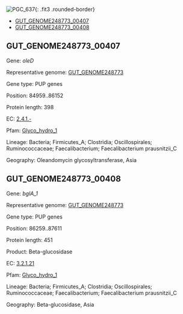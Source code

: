 ![PGC_637](../static/images/Clusters_figure/PGC_637.jpg){: .fit3 .rounded-border}

<ul id="myTab" class="nav nav-tabs">
  <li class="active">
        <a href="#tab1" data-toggle="tab">GUT_GENOME248773_00407</a>
  </li>
<li><a href="#tab2" data-toggle="tab">GUT_GENOME248773_00408</a></li>
</ul>

<div id="myTabContent" class="tab-content">
  <div class="tab-pane fade in active" id="tab1">

<h2 id="GUT_GENOME248773_00407">GUT_GENOME248773_00407</h2>
<p>Gene: <em>oleD</em>
<p>Representative genome: <a href="https://www.ebi.ac.uk/metagenomics/genomes/MGYG-HGUT-00022">GUT_GENOME248773</a></p>
<p>Gene type: PUP genes</p>
<p>Position: 84959..86152</p>
<p>Protein length: 398</p>
<p>EC: <a href="https://www.brenda-enzymes.org/enzyme.php?ecno=2.4.1.-">2.4.1.-</a></p>
<p>Pfam: <a href="http://pfam.xfam.org/family/Glyco_hydro_1">Glyco_hydro_1</a></p>

<p>Lineage: Bacteria; Firmicutes_A; Clostridia; Oscillospirales; Ruminococcaceae; Faecalibacterium; Faecalibacterium prausnitzii_C</p>
<p>Geography: Oleandomycin glycosyltransferase, Asia</p>
  </div>

  <div class="tab-pane fade" id="tab2">

<h2 id="GUT_GENOME248773_00408">GUT_GENOME248773_00408</h2>
<p>Gene: <em>bglA_1</em></p>
<p>Representative genome: <a href="https://www.ebi.ac.uk/metagenomics/genomes/MGYG-HGUT-00022">GUT_GENOME248773</a></p>
<p>Gene type: PUP genes</p>
<p>Position: 86259..87611</p>
<p>Protein length: 451</p>
<p>Product: Beta-glucosidase</p>
<p>EC: <a href="https://www.brenda-enzymes.org/enzyme.php?ecno=3.2.1.21">3.2.1.21</a></p>
<p>Pfam: <a href="http://pfam.xfam.org/family/Glyco_hydro_1">Glyco_hydro_1</a></p>

<p>Lineage: Bacteria; Firmicutes_A; Clostridia; Oscillospirales; Ruminococcaceae; Faecalibacterium; Faecalibacterium prausnitzii_C</p>
<p>Geography: Beta-glucosidase, Asia</p>

  </div>
</div>
